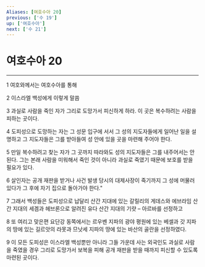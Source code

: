 ```yaml
---
Aliases: [여호수아 20]
previous: ['수 19']
up: ['여호수아']
next: ['수 21']
---
```

# 여호수아 20

***


1 여호와께서는 여호수아를 통해 

2 이스라엘 백성에게 이렇게 말씀 

3 과실로 사람을 죽인 자가 그리로 도망가서 피신하게 하라. 이 곳은 복수하려는 사람을 피하는 곳이다. 

4 도피성으로 도망하는 자는 그 성문 입구에 서서 그 성의 지도자들에게 일어난 일을 설명하고 그 지도자들은 그를 받아들여 성 안에 있을 곳을 마련해 주어야 한다. 

5 만일 복수하려고 찾는 자가 그 곳까지 따라와도 성의 지도자들은 그를 내주어서는 안 된다. 그는 본래 사람을 미워해서 죽인 것이 아니라 과실로 죽였기 때문에 보호를 받을 필요가 있다. 

6 살인자는 공개 재판을 받거나 사건 발생 당시의 대제사장이 죽기까지 그 성에 머물러 있다가 그 후에 자기 집으로 돌아가야 한다." 

7 그래서 백성들은 도피성으로 납달리 산간 지대에 있는 갈릴리의 게데스와 에브라임 산간 지대의 세겜과 헤브론으로 알려진 유다 산간 지대의 기럇 – 아르바를 선정하고 

8 또 여리고 맞은편 요단강 동쪽에서는 르우벤 지파의 광야 평원에 있는 베셀과 갓 지파의 땅에 있는 길르앗의 라못과 므낫세 지파의 땅에 있는 바산의 골란을 선정하였다. 

9 이 모든 도피성은 이스라엘 백성뿐만 아니라 그들 가운데 사는 외국인도 과실로 사람을 죽였을 경우 그리로 도망가서 보복을 피해 공개 재판을 받을 때까지 피신할 수 있도록 마련된 곳이다.
